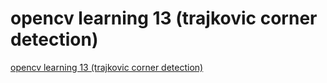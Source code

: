 # opencv learning 13 (trajkovic corner detection)
[opencv learning 13 (trajkovic corner detection)](https://aiwithcloud.com/2022/09/16/opencv_learning_13_trajkovic_corner_detection/)